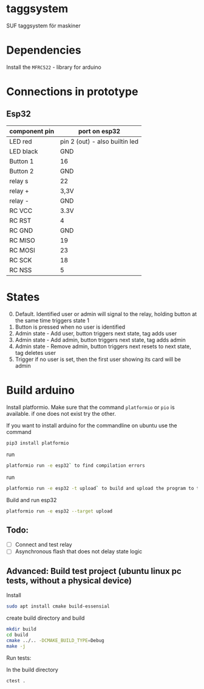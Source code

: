# taggsystem
SUF taggsystem för maskiner

# Dependencies
Install the `MFRC522` - library for arduino

# Connections in prototype

## Esp32

| component pin | port on esp32 | 
| --        | ---         |
| LED red   | pin 2 (out) - also builtin led |
| LED black | GND         |
| Button 1  | 16          |
| Button 2  | GND         |
| relay s   | 22          |
| relay +   | 3,3V        |
| relay -   | GND         |
| RC VCC    | 3.3V        |
| RC RST    | 4           |
| RC GND    | GND         |
| RC MISO   | 19          |
| RC MOSI   | 23          |
| RC SCK    | 18          |
| RC NSS    | 5           |


# States

 0. Default. Identified user or admin will signal to the relay, holding button at the same time triggers state 1
 1. Button is pressed when no user is identified
 2. Admin state - Add user, button triggers next state, tag adds user
 3. Admin state - Add admin, button triggers next state, tag adds admin
 4. Admin state - Remove admin, button triggers next resets to next state, tag deletes user
 5. Trigger if no user is set, then the first user showing its card will be admin

# Build arduino

Install platformio. Make sure that the command `platformio` or `pio` is available.
if one does not exist try the other.

If you want to install arduino for the commandline on ubuntu use the command

```
pip3 install platformio
```

run

```bash
platformio run -e esp32` to find compilation errors
```

run 

```bash
platformio run -e esp32 -t upload` to build and upload the program to the arduino
```


Build and run esp32
```bash
platformio run -e esp32 --target upload
```


## Todo:
- [ ] Connect and test relay
- [ ] Asynchronous flash that does not delay state logic

## Advanced: Build test project (ubuntu linux pc tests, without a physical device)

Install 

```bash
sudo apt install cmake build-essensial
```

create build directory and build

```bash
mkdir build
cd build
cmake ../.. -DCMAKE_BUILD_TYPE=Debug
make -j
``` 

Run tests:

In the build directory

```bash
ctest .
```



